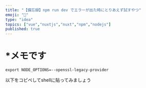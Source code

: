 ```yaml
---
title: "【備忘録】npm run dev でエラーが出た時にとりあえず試すやつ"
emoji: "🧩"
type: "idea"
topics: ["vue","nuxtjs","nuxt","npm","nodejs"]
published: true
---
```


# *メモです

```
export NODE_OPTIONS=--openssl-legacy-provider
```
以下をコピペしてshellに貼ってみましょう
